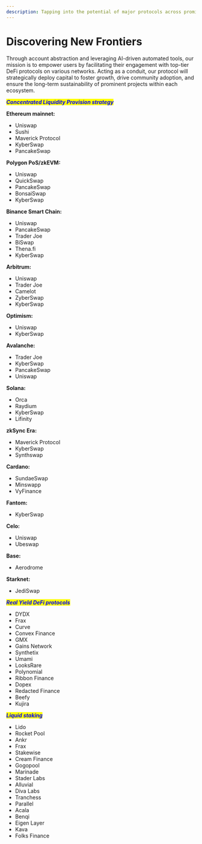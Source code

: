 ```yaml
---
description: Tapping into the potential of major protocols across prominent networks
---
```


# Discovering New Frontiers

Through account abstraction and leveraging AI-driven automated tools, our mission is to empower users by facilitating their engagement with top-tier DeFi protocols on various networks. Acting as a conduit, our protocol will strategically deploy capital to foster growth, drive community adoption, and ensure the long-term sustainability of prominent projects within each ecosystem.

_<mark style="color:blue;">**Concentrated Liquidity Provision strategy**</mark>_

**Ethereum mainnet:**&#x20;

* Uniswap
* Sushi
* Maverick Protocol
* KyberSwap
* PancakeSwap

**Polygon PoS/zkEVM:**

* Uniswap
* QuickSwap
* PancakeSwap
* BonsaiSwap
* KyberSwap

**Binance Smart Chain:**&#x20;

* Uniswap
* PancakeSwap
* Trader Joe
* BiSwap
* Thena.fi
* KyberSwap

**Arbitrum:**

* Uniswap&#x20;
* Trader Joe
* Camelot
* ZyberSwap
* KyberSwap

**Optimism:**&#x20;

* Uniswap&#x20;
* KyberSwap

**Avalanche:**

* Trader Joe
* KyberSwap
* PancakeSwap
* Uniswap

**Solana:**

* Orca
* Raydium
* KyberSwap
* Lifinity

**zkSync Era:**&#x20;

* Maverick Protocol
* KyberSwap
* Synthswap

**Cardano:**

* SundaeSwap
* Minswapp
* VyFinance

**Fantom:**

* KyberSwap

**Celo:**

* Uniswap&#x20;
* Ubeswap

**Base:**

* Aerodrome

**Starknet:**

* JediSwap

_<mark style="color:blue;">**Real Yield DeFi protocols**</mark>_

* DYDX
* Frax
* Curve
* Convex Finance
* GMX
* Gains Network
* Synthetix
* Umami&#x20;
* LooksRare
* Polynomial
* Ribbon Finance
* Dopex
* Redacted Finance
* Beefy
* Kujira

_<mark style="color:blue;">**Liquid staking**</mark>_&#x20;

* Lido
* Rocket Pool
* Ankr
* Frax
* Stakewise
* Cream Finance
* Gogopool
* Marinade
* Stader Labs
* Alluvial
* Diva Labs
* Tranchess
* Parallel
* Acala&#x20;
* Benqi
* Eigen Layer
* Kava
* Folks Finance
